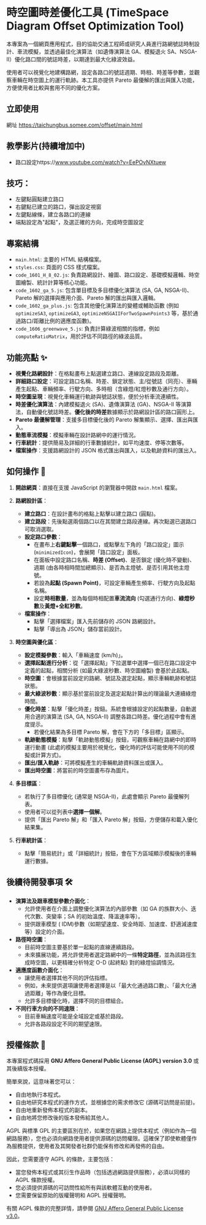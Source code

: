 # 時空圖時差優化工具 (TimeSpace Diagram Offset Optimization Tool)

本專案為一個網頁應用程式，目的協助交通工程師或研究人員進行路網號誌時制設計、車流模擬，並透過最佳化演算法（如遺傳演算法 GA、模擬退火 SA、NSGA-II）優化路口間的號誌時差，以期達到最大化綠波效益。

使用者可以視覺化地建構路網，設定各路口的號誌週期、時相、時差等參數，並觀察車輛在時空圖上的運行軌跡。本工具亦提供 Pareto 最優解的匯出與匯入功能，方便使用者比較與套用不同的優化方案。

## 立即使用
網址 https://taichungbus.somee.com/offset/main.html

## 教學影片(持續增加中)
-  路口設定https://www.youtube.com/watch?v=EePOvNXtuew

## 技巧：
-   左鍵點圓點建立路口
-   右鍵點已建立的路口，彈出設定視窗
-   左鍵點線條，建立各路口的連線
-   端點設定為"起點"，及選正確的方向，完成時空圖設定

## 專案結構

-   `main.html`: 主要的 HTML 結構檔案。
-   `styles.css`: 頁面的 CSS 樣式檔案。
-   `code_1601_H_8_02.js`: 負責路網設計、繪圖、路口設定、基礎模擬邏輯、時空圖繪製、統計計算等核心功能。
-   `code_1602_ga_5.js`: 包含單目標及多目標優化演算法 (SA, GA, NSGA-II)、Pareto 解的選擇與應用介面、Pareto 解的匯出與匯入邏輯。
-   `code_1602_ga_plus.js`: 包含其他優化演算法的變體或輔助函數 (例如 `optimizeSA3`, `optimizeGA3`, `optimizeNSGAIIForTwoSpawnPoints3` 等，基於通過路口/距離比例的適應度函數)。
-   `code_1606_greenwave_5.js`: 負責計算綠波相關的指標，例如 `computeRatioMatrix`，用於評估不同路徑的綠波品質。

## 功能亮點 ✨

* **視覺化路網設計**：在格點畫布上點選建立路口、連線設定路段及距離。
* **詳細路口設定**：可設定路口名稱、時差、鎖定狀態、主/從號誌（同亮）、車輛產生起點、車輛頻率、行駛方向、多時相（含綠燈/紅燈秒數及通行方向）。
* **時空圖呈現**：視覺化車輛運行軌跡與號誌狀態，便於分析車流連續性。
* **時差優化演算法**：內建模擬退火 (SA)、遺傳演算法 (GA)、NSGA-II 等演算法，自動優化號誌時差。**優化後的時差**數據顯示於路網設計區的路口圓形上。
* **Pareto 最優解管理**：支援多目標優化後的 Pareto 解集顯示、選擇、匯出與匯入。
* **動態車流模擬**：模擬車輛在設計路網中的運行情況。
* **行車統計**：提供簡易及詳細的行車數據統計，如平均速度、停等次數等。
* **檔案操作**：支援路網設計的 JSON 格式匯出與匯入，以及軌跡資料的匯出入。

## 如何操作 🚀

1.  **開啟網頁**：直接在支援 JavaScript 的瀏覽器中開啟 `main.html` 檔案。

2.  **路網設計區**：
    * **建立路口**：在設計畫布的格點上點擊以建立路口 (圓點)。
    * **建立路段**：先後點選兩個路口以在其間建立路段連線。再次點選已選路口可取消選取。
    * **設定路口參數**：
        * 在畫布上**右鍵點擊**一個路口，或點擊左下角的「路口設定」圖示 (`minimizedIcon`)，會展開「路口設定」面板。
        * 在面板中設定路口名稱、**時差 (Offset)**、是否鎖定 (優化時不變動)、週期 (由各時相時間加總顯示)、是否為主燈號、是否引用其他主燈號。
        * 若設為**起點 (Spawn Point)**，可設定車輛產生頻率、行駛方向及起點名稱。
        * 設定**時相數量**，並為每個時相配置**車流流向** (勾選通行方向)、**綠燈秒數**及**黃燈+全紅秒數**。
    * **檔案操作**：
        * 點擊「選擇檔案」匯入先前儲存的 JSON 路網設計。
        * 點擊「導出為 JSON」儲存當前設計。

3.  **時空圖與優化區**：
    * **設定模擬參數**：輸入「車輛速度 (km/h)」。
    * **選擇起點進行分析**：從「選擇起點」下拉選單中選擇一個已在路口設定中定義的起點，相關分析 (如最大綠波秒數、時空圖繪製) 會基於此起點。
    * **時空圖**：會根據當前設定的路網、號誌及選定起點，顯示車輛軌跡和號誌狀態。
    * **最大綠波秒數**：顯示基於當前設定及選定起點計算出的理論最大連續綠燈時間。
    * **優化時差**：點擊「優化時差」按鈕。系統會根據設定的起點數量，自動選用合適的演算法 (SA, GA, NSGA-II) 調整各路口時差。優化過程中會有進度提示。
        * 若優化結果為多目標 Pareto 解，會在下方的「多目標」區顯示。
    * **軌跡動態模擬**：點擊「軌跡動態模擬」按鈕，可觀察車輛在路網中的即時運行動畫 (此處的模擬主要用於視覺化，優化時的評估可能使用不同的模擬或計算方式)。
    * **匯出/匯入軌跡**：可將模擬產生的車輛軌跡資料匯出或匯入。
    * **匯出時空圖**：將當前的時空圖畫布存為圖片。

4.  **多目標區**：
    * 若執行了多目標優化 (通常是 NSGA-II)，此處會顯示 Pareto 最優解列表。
    * 使用者可以從列表中**選擇一個解**。
    * 提供「匯出 Pareto 解」和「匯入 Pareto 解」按鈕，方便儲存和載入優化結果集。

5.  **行車統計區**：
    * 點擊「簡易統計」或「詳細統計」按鈕，會在下方區域顯示模擬後的車輛運行數據。

## 後續待開發事項 🛠️

* **演算法及跟車模型參數介面化**：
    * 允許使用者在介面上調整優化演算法的內部參數（如 GA 的族群大小、迭代次數、突變率；SA 的初始溫度、降溫速率等）。
    * 提供跟車模型 ( IDM)參數（如期望速度、安全時距、加速度、舒適減速度等）設定的介面。
* **路徑時空圖**：
    * 目前時空圖主要基於單一起點的直線連續路段。
    * 未來擴展功能，將允許使用者選定路網中的一條**特定路徑**，並為該路徑生成時空圖，以更精確分析特定 O-D (起終點) 對的綠燈協調情況。
* **適應度函數介面化**：
    * 讓使用者選擇其他不同的評估指標。
    * 例如，未來提供選項讓使用者選擇是以「最大化通過路口數」、「最大化通過距離」等作為優化目標。
    * 允許多目標優化時，選擇不同的目標組合。
* **不同行車方向的不同速限**：
    * 目前車輛速度可能是全域設定或基於路段。
    * 允許各路段設定不同的期望速限。

## 授權條款 📜

本專案程式碼採用 **GNU Affero General Public License (AGPL) version 3.0** 或其後續版本授權。

簡單來說，這意味著您可以：
* 自由地執行本程式。
* 自由地研究本程式的運作方式，並根據您的需求修改它 (源碼可訪問是前提)。
* 自由地重新發佈本程式的副本。
* 自由地將您修改後的版本發佈給其他人。

AGPL 與標準 GPL 的主要區別在於，如果您在網路上提供本程式（例如作為一個網路服務），您也必須向網路使用者提供源碼的訪問權限。這確保了即使軟體僅作為服務提供，使用者及其開發者社群仍能保有修改和再發佈的自由。

因此，您需要遵守 AGPL 的條款，主要包括：
* 當您發佈本程式或其衍生作品時（包括透過網路提供服務），必須以同樣的 AGPL 條款授權。
* 您必須提供源碼的可訪問性給所有與該軟體互動的使用者。
* 您需要保留原始的版權聲明和 AGPL 授權聲明。

有關 AGPL 條款的完整詳情，請參閱 [GNU Affero General Public License v3.0](https://www.gnu.org/licenses/agpl-3.0.html)。
